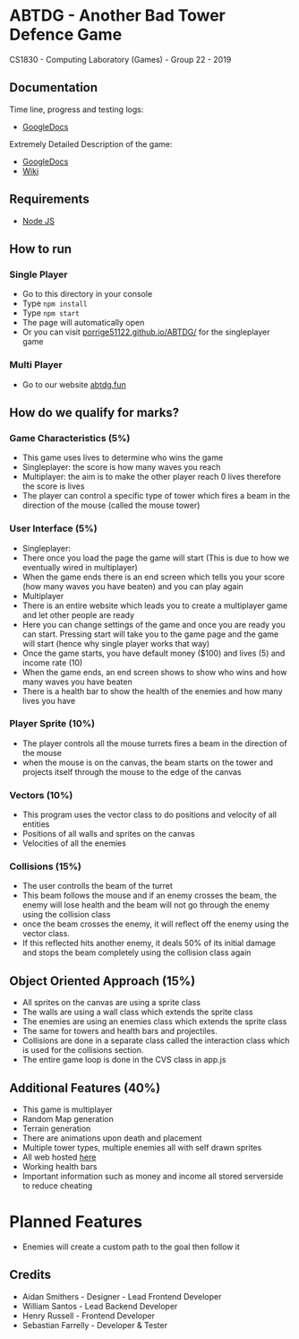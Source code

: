 # ABTDG - Another Bad Tower Defence Game
CS1830 - Computing Laboratory (Games) -
Group 22 -
2019

## Documentation
Time line, progress and testing logs:
* [GoogleDocs](https://docs.google.com/document/d/1i8lZeVWdyHMcZZLVyXHHuaSbnXFnruEyoMOhewy8uxc/edit?usp=sharing)

Extremely Detailed Description of the game:
* [GoogleDocs](https://docs.google.com/document/d/1Ga7Dt7GrP7cLfxBWjdXnUhXGQ5_-UElXDyV6x0nstaI/edit#)
* [Wiki](https://github.com/williamsandytoes/abtdg/wiki)

## Requirements
* [Node JS](https://nodejs.org/en/)

## How to run
### Single Player
 * Go to this directory in your console
 * Type `npm install`
 * Type `npm start`
 * The page will automatically open
 * Or you can visit [porrige51122.github.io/ABTDG/](https://porrige51122.github.io/ABTDG/) for the singleplayer game
 
### Multi Player
 * Go to our website [abtdg.fun](http://abtdg.fun)

## How do we qualify for marks?
### Game Characteristics (5%)
 * This game uses lives to determine who wins the game
 * Singleplayer: the score is how many waves you reach
 * Multiplayer: the aim is to make the other player reach 0 lives therefore the score is lives
 * The player can control a specific type of tower which fires a beam in the direction of the mouse (called the mouse tower)

### User Interface (5%)
 * Singleplayer:
  * There once you load the page the game will start (This is due to how we eventually wired in multiplayer)
  * When the game ends there is an end screen which tells you your score (how many waves you have beaten) and you can play again
 * Multiplayer
  * There is an entire website which leads you to create a multiplayer game and let other people are ready
  * Here you can change settings of the game and once you are ready you can start. Pressing start will take you to the game page and the game will start (hence why single player works that way)
 * Once the game starts, you have default money ($100) and lives (5) and income rate (10)
 * When the game ends, an end screen shows to show who wins and how many waves you have beaten
 * There is a health bar to show the health of the enemies and how many lives you have

### Player Sprite (10%)
 * The player controls all the mouse turrets fires a beam in the direction of the mouse
 * when the mouse is on the canvas, the beam starts on the tower and projects itself through the mouse to the edge of the canvas

### Vectors (10%)
 * This program uses the vector class to do positions and velocity of all entities
  * Positions of all walls and sprites on the canvas
  * Velocities of all the enemies

### Collisions (15%)
 * The user controlls the beam of the turret 
  * This beam follows the mouse and if an enemy crosses the beam, the enemy will lose health and the beam will not go through the enemy using the collision class
  * once the beam crosses the enemy, it will reflect off the enemy using the vector class.
  * If this reflected hits another enemy, it deals 50% of its initial damage and stops the beam completely using the collision class again
 
## Object Oriented Approach (15%)
 * All sprites on the canvas are using a sprite class
  * The walls are using a wall class which extends the sprite class
  * The enemies are using an enemies class which extends the sprite class
  * The same for towers and health bars and projectiles.
 * Collisions are done in a separate class called the interaction class which is used for the collisions section.
 * The entire game loop is done in the CVS class in app.js
 
## Additional Features (40%)
 * This game is multiplayer
 * Random Map generation
 * Terrain generation
 * There are animations upon death and placement
 * Multiple tower types, multiple enemies all with self drawn sprites
 * All web hosted [here](https://abtdg.fun/)
 * Working health bars
 * Important information such as money and income all stored serverside to reduce cheating

# Planned Features
 * Enemies will create a custom path to the goal then follow it

## Credits
 * Aidan Smithers - Designer - Lead Frontend Developer
 * William Santos - Lead Backend Developer
 * Henry Russell - Frontend Developer
 * Sebastian Farrelly - Developer & Tester
